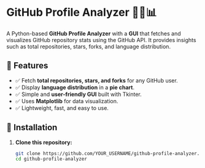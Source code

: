 # GitHub Profile Analyzer 🧑‍💻📊

A Python-based **GitHub Profile Analyzer** with a **GUI** that fetches and visualizes GitHub repository stats using the GitHub API. It provides insights such as total repositories, stars, forks, and language distribution.

## 🚀 Features
- ✅ Fetch **total repositories, stars, and forks** for any GitHub user.
- ✅ Display **language distribution** in a **pie chart**.
- ✅ Simple and **user-friendly GUI** built with Tkinter.
- ✅ Uses **Matplotlib** for data visualization.
- ✅ Lightweight, fast, and easy to use.

## 📌 Installation
1. **Clone this repository:**
   ```bash
   git clone https://github.com/YOUR_USERNAME/github-profile-analyzer.git
   cd github-profile-analyzer
